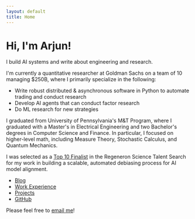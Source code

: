 ```yaml
---
layout: default
title: Home
---
```


# Hi, I'm Arjun!
I build AI systems and write about engineering and research.

I'm currently a quantitative researcher at Goldman Sachs on a team of 10 managing $250B, where I primarily specialize in the following:
- Write robust distributed & asynchronous software in Python to automate trading and conduct research
- Develop AI agents that can conduct factor research
- Do ML research for new strategies

I graduated from University of Pennsylvania's M&T Program, where I graduated with a Master's in Electrical Engineering and two Bachelor's degrees in Computer Science and Finance. In particular, I focused on higher-level math, including Measure Theory, Stochastic Calculus, and Quantum Mechanics.

I was selected as a [Top 10 Finalist](/https://www.societyforscience.org/regeneron-sts/2020-sts-winners/) in the Regeneron Science Talent Search for my work in building a scalable, automated debiasing process for AI model alignment.

- [Blog](/blog)
- [Work Experience](/work-experience)
- [Projects](/projects)
- [GitHub](https://github.com/arjunneervannan)

Please feel free to [email me](arjun.neervannan@gmail.com)!
